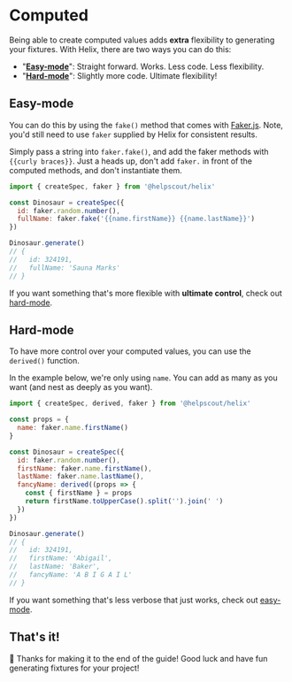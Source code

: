 # Computed

Being able to create computed values adds **extra** flexibility to generating your fixtures. With Helix, there are two ways you can do this:

* "**[Easy-mode](#easy-mode)**": Straight forward. Works. Less code. Less flexibility.
* "**[Hard-mode](#hard-mode)**": Slightly more code. Ultimate flexibility!


## Easy-mode

You can do this by using the `fake()` method that comes with [Faker.js](https://github.com/marak/Faker.js/#fakerfake). Note, you'd still need to use `faker` supplied by Helix for consistent results.

Simply pass a string into `faker.fake()`, and add the faker methods with `{{curly braces}}`.
Just a heads up, don't add `faker.` in front of the computed methods, and don't instantiate them.

```js
import { createSpec, faker } from '@helpscout/helix'

const Dinosaur = createSpec({
  id: faker.random.number(),
  fullName: faker.fake('{{name.firstName}} {{name.lastName}}')
})

Dinosaur.generate()
// {
//   id: 324191,
//   fullName: 'Sauna Marks'
// }
```

If you want something that's more flexible with **ultimate control**, check out [hard-mode](#hard-mode).


## Hard-mode

To have more control over your computed values, you can use the `derived()` function.

In the example below, we're only using `name`. You can add as many as you want (and nest as deeply as you want).

```js
import { createSpec, derived, faker } from '@helpscout/helix'

const props = {
  name: faker.name.firstName()
}

const Dinosaur = createSpec({
  id: faker.random.number(),
  firstName: faker.name.firstName(),
  lastName: faker.name.lastName(),
  fancyName: derived((props => {
    const { firstName } = props
    return firstName.toUpperCase().split('').join(' ')
  })
})

Dinosaur.generate()
// {
//   id: 324191,
//   firstName: 'Abigail',
//   lastName: 'Baker',
//   fancyName: 'A B I G A I L'
// }
```

If you want something that's less verbose that just works, check out [easy-mode](#easy-mode).


## That's it!

👏 Thanks for making it to the end of the guide! Good luck and have fun generating fixtures for your project!
